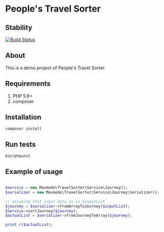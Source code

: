 People's Travel Sorter
======================
## Stability

[![Build Status](https://travis-ci.org/maxmode/travel_sorter.png)](https://travis-ci.org/maxmode/travel_sorter)

## About
This is a demo project of People's Travel Sorter.


## Requirements

1. PHP 5.6+
2. composer

## Installation

```
composer install
```

## Run tests

```
bin/phpunit
```

## Example of usage

```php

$service = new Maxmode\TravelSorter\Service\Journey();
$serializer = new Maxmode\TravelSorter\Service\Journey\Serializer();

// assuming that input data is in $inputList
$journey = $serializer->fromArrayToJourney($inputList);
$service->sortJourney($journey);
$actualList = $serializer->fromJourneyToArray($journey);

print_r($actualList);

```